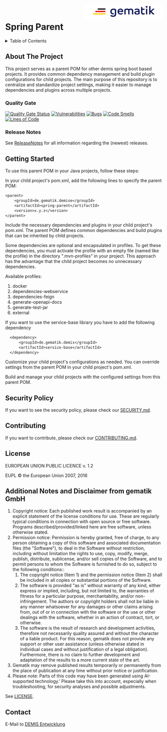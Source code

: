 <img align="right" width="250" height="47" src="media/Gematik_Logo_Flag.png"/> <br/>

# Spring Parent

<details>
  <summary>Table of Contents</summary>
  <ol>
    <li><a href="#about-the-project">About The Project</a></li>
    <li><a href="#getting-started">Getting Started</a></li>
    <li><a href="#security-policy">Security Policy</a></li>
    <li><a href="#contributing">Contributing</a></li>
    <li><a href="#license">License</a></li>
    <li><a href="#contact">Contact</a></li>
  </ol>
</details>

## About The Project

This project serves as a parent POM for other demis spring boot based projects. It provides common dependency management
and build plugin configurations for child projects. The main purpose of this repository is to centralize and standardize
project settings, making it easier to manage dependencies and plugins across multiple projects.

### Quality Gate

[![Quality Gate Status](https://sonar.prod.ccs.gematik.solutions/api/project_badges/measure?project=de.gematik.demis%3Aspring-parent&metric=alert_status&token=sqb_16f12d45f6d527f1744e9a9be26525fd62709a62)](https://sonar.prod.ccs.gematik.solutions/dashboard?id=de.gematik.demis%3Aspring-parent)
[![Vulnerabilities](https://sonar.prod.ccs.gematik.solutions/api/project_badges/measure?project=de.gematik.demis%3Aspring-parent&metric=vulnerabilities&token=sqb_16f12d45f6d527f1744e9a9be26525fd62709a62)](https://sonar.prod.ccs.gematik.solutions/dashboard?id=de.gematik.demis%3Aspring-parent)
[![Bugs](https://sonar.prod.ccs.gematik.solutions/api/project_badges/measure?project=de.gematik.demis%3Aspring-parent&metric=bugs&token=sqb_16f12d45f6d527f1744e9a9be26525fd62709a62)](https://sonar.prod.ccs.gematik.solutions/dashboard?id=de.gematik.demis%3Aspring-parent)
[![Code Smells](https://sonar.prod.ccs.gematik.solutions/api/project_badges/measure?project=de.gematik.demis%3Aspring-parent&metric=code_smells&token=sqb_16f12d45f6d527f1744e9a9be26525fd62709a62)](https://sonar.prod.ccs.gematik.solutions/dashboard?id=de.gematik.demis%3Aspring-parent)
[![Lines of Code](https://sonar.prod.ccs.gematik.solutions/api/project_badges/measure?project=de.gematik.demis%3Aspring-parent&metric=ncloc&token=sqb_16f12d45f6d527f1744e9a9be26525fd62709a62)](https://sonar.prod.ccs.gematik.solutions/dashboard?id=de.gematik.demis%3Aspring-parent)

### Release Notes

See [ReleaseNotes](ReleaseNotes.md) for all information regarding the (newest) releases.


## Getting Started

To use this parent POM in your Java projects, follow these steps:

In your child project's pom.xml, add the following lines to specify the parent POM:

    <parent>
        <groupId>de.gematik.demise</groupId>
        <artifactId>spring-parent</artifactId>
        <version>x.y.z</version>
    </parent>

Include the necessary dependencies and plugins in your child project's pom.xml. The parent POM defines common
dependencies and build plugins that can be inherited by child projects.

Some dependencies are optional and encapsulated in profiles. To get these dependencies, you must activate the profile with an empty file (named like the profile) in the directory ".mvn-profiles" in your project. This approach has the advantage that the child project becomes no unnecessary dependencies.

Available profiles:
<ol>
<li>docker</li>
<li>dependencies-webservice</li>
<li>dependencies-feign</li>
<li>generate-openapi-docs</li>
<li>generate-test-jar</li>
<li>external</li>
</ol>

If you want to use the service-base library you have to add the following dependency

      <dependency>
          <groupId>de.gematik.demis</groupId>
          <artifactId>service-base</artifactId>
      </dependency>


Customize your child project's configurations as needed. You can override settings from the parent POM in your child
project's pom.xml.

Build and manage your child projects with the configured settings from this parent POM.

## Security Policy

If you want to see the security policy, please check our [SECURITY.md](.github/SECURITY.md).

## Contributing

If you want to contribute, please check our [CONTRIBUTING.md](.github/CONTRIBUTING.md).

## License

EUROPEAN UNION PUBLIC LICENCE v. 1.2

EUPL © the European Union 2007, 2016

## Additional Notes and Disclaimer from gematik GmbH

1. Copyright notice: Each published work result is accompanied by an explicit statement of the license conditions for use. These are regularly typical conditions in connection with open source or free software. Programs described/provided/linked here are free software, unless otherwise stated.
2. Permission notice: Permission is hereby granted, free of charge, to any person obtaining a copy of this software and associated documentation files (the "Software"), to deal in the Software without restriction, including without limitation the rights to use, copy, modify, merge, publish, distribute, sublicense, and/or sell copies of the Software, and to permit persons to whom the Software is furnished to do so, subject to the following conditions::
   1. The copyright notice (Item 1) and the permission notice (Item 2) shall be included in all copies or substantial portions of the Software.
   2. The software is provided "as is" without warranty of any kind, either express or implied, including, but not limited to, the warranties of fitness for a particular purpose, merchantability, and/or non-infringement. The authors or copyright holders shall not be liable in any manner whatsoever for any damages or other claims arising from, out of or in connection with the software or the use or other dealings with the software, whether in an action of contract, tort, or otherwise.
   3. The software is the result of research and development activities, therefore not necessarily quality assured and without the character of a liable product. For this reason, gematik does not provide any support or other user assistance (unless otherwise stated in individual cases and without justification of a legal obligation). Furthermore, there is no claim to further development and adaptation of the results to a more current state of the art.
3. Gematik may remove published results temporarily or permanently from the place of publication at any time without prior notice or justification.
4. Please note: Parts of this code may have been generated using AI-supported technology.’ Please take this into account, especially when troubleshooting, for security analyses and possible adjustments.

See [LICENSE](LICENSE.md).

## Contact

E-Mail to [DEMIS Entwicklung](mailto:demis-entwicklung@gematik.de?subject=[GitHub]%20spring-parent)